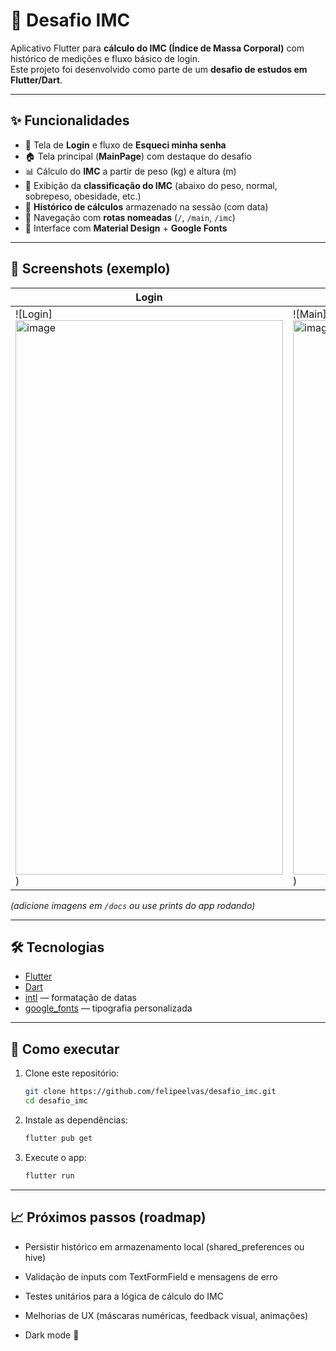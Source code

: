 # 📱 Desafio IMC

Aplicativo Flutter para **cálculo do IMC (Índice de Massa Corporal)** com histórico de medições e fluxo básico de login.  
Este projeto foi desenvolvido como parte de um **desafio de estudos em Flutter/Dart**.

---

## ✨ Funcionalidades

- 🔑 Tela de **Login** e fluxo de **Esqueci minha senha**
- 🏠 Tela principal (**MainPage**) com destaque do desafio
- 📊 Cálculo do **IMC** a partir de peso (kg) e altura (m)
- 🧮 Exibição da **classificação do IMC** (abaixo do peso, normal, sobrepeso, obesidade, etc.)
- 📜 **Histórico de cálculos** armazenado na sessão (com data)
- 🧭 Navegação com **rotas nomeadas** (`/`, `/main`, `/imc`)
- 🎨 Interface com **Material Design** + **Google Fonts**

---

## 📸 Screenshots (exemplo)

| Login | Main | IMC |
|-------|------|-----|
| ![Login]<img width="428" height="887" alt="image" src="https://github.com/user-attachments/assets/6050f73a-8b5b-476e-aa80-fc5c3e153c53" />) | ![Main]<img width="428" height="887" alt="image" src="https://github.com/user-attachments/assets/46051685-8390-486d-a0b1-3de2223bdbc8" />) | ![IMC]<img width="428" height="887" alt="image" src="https://github.com/user-attachments/assets/217759f4-406f-4a56-95de-0972f1f9d2af" />) | ![Menu]<img width="428" height="887" alt="image" src="https://github.com/user-attachments/assets/850a3812-ec6b-4111-9c13-51df79a22356" />) |

*(adicione imagens em `/docs` ou use prints do app rodando)*

---

## 🛠️ Tecnologias

- [Flutter](https://flutter.dev/)
- [Dart](https://dart.dev/)
- [intl](https://pub.dev/packages/intl) — formatação de datas
- [google_fonts](https://pub.dev/packages/google_fonts) — tipografia personalizada


---

## 🚀 Como executar

1. Clone este repositório:
   ```bash
   git clone https://github.com/felipeelvas/desafio_imc.git
   cd desafio_imc
2. Instale as dependências:
   ```bash
   flutter pub get
3. Execute o app:
   ```bash
   flutter run
---

## 📈 Próximos passos (roadmap)

 - Persistir histórico em armazenamento local (shared_preferences ou hive)

 - Validação de inputs com TextFormField e mensagens de erro

 - Testes unitários para a lógica de cálculo do IMC

 - Melhorias de UX (máscaras numéricas, feedback visual, animações)

 - Dark mode 🌙

